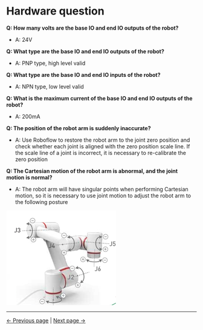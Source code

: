 # Hardware question

**Q: How many volts are the base IO and end IO outputs of the robot?**
- A: 24V

**Q: What type are the base IO and end IO outputs of the robot?**
- A: PNP type, high level valid

**Q: What type are the base IO and end IO inputs of the robot?**
- A: NPN type, low level valid

**Q: What is the maximum current of the base IO and end IO outputs of the robot?**
- A: 200mA

**Q: The position of the robot arm is suddenly inaccurate?**
- A: Use Roboflow to restore the robot arm to the joint zero position and check whether each joint is aligned with the zero position scale line. If the scale line of a joint is incorrect, it is necessary to re-calibrate the zero position

**Q: The Cartesian motion of the robot arm is abnormal, and the joint motion is normal?**
- A: The robot arm will have singular points when performing Cartesian motion, so it is necessary to use joint motion to adjust the robot arm to the following posture

![](../resources/14-IssueFAQ/move.png)


---
[← Previous page](./14.2-software.md) | [Next page → ](../4-FirstInstallAndUse/4-FirstInstallAndUse.md)
